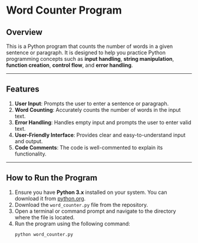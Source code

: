 # Word Counter Program

## Overview
This is a Python program that counts the number of words in a given sentence or paragraph. It is designed to help you practice Python programming concepts such as **input handling**, **string manipulation**, **function creation**, **control flow**, and **error handling**.

---

## Features
1. **User Input**: Prompts the user to enter a sentence or paragraph.
2. **Word Counting**: Accurately counts the number of words in the input text.
3. **Error Handling**: Handles empty input and prompts the user to enter valid text.
4. **User-Friendly Interface**: Provides clear and easy-to-understand input and output.
5. **Code Comments**: The code is well-commented to explain its functionality.

---

## How to Run the Program
1. Ensure you have **Python 3.x** installed on your system. You can download it from [python.org](https://www.python.org/).
2. Download the `word_counter.py` file from the repository.
3. Open a terminal or command prompt and navigate to the directory where the file is located.
4. Run the program using the following command:
   ```bash
   python word_counter.py
